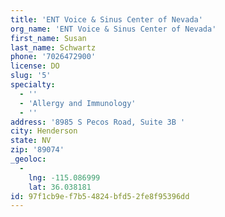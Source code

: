 ```yaml
---
title: 'ENT Voice & Sinus Center of Nevada'
org_name: 'ENT Voice & Sinus Center of Nevada'
first_name: Susan
last_name: Schwartz
phone: '7026472900'
license: DO
slug: '5'
specialty:
  - ''
  - 'Allergy and Immunology'
  - ''
address: '8985 S Pecos Road, Suite 3B '
city: Henderson
state: NV
zip: '89074'
_geoloc:
  -
    lng: -115.086999
    lat: 36.038181
id: 97f1cb9e-f7b5-4824-bfd5-2fe8f95396dd
---
```

